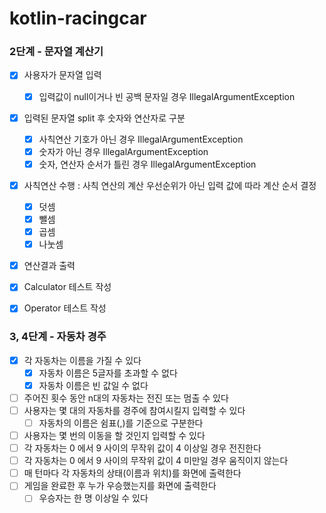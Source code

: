# kotlin-racingcar

### 2단계 - 문자열 계산기

- [x] 사용자가 문자열 입력
  - [x] 입력값이 null이거나 빈 공백 문자일 경우 IllegalArgumentException
- [x] 입력된 문자열 split 후 숫자와 연산자로 구분
  - [x] 사칙연산 기호가 아닌 경우 IllegalArgumentException
  - [x] 숫자가 아닌 경우 IllegalArgumentException
  - [x] 숫자, 연산자 순서가 틀린 경우 IllegalArgumentException
- [x] 사칙연산 수행 : 사칙 연산의 계산 우선순위가 아닌 입력 값에 따라 계산 순서 결정
  - [x] 덧셈
  - [x] 뺄셈
  - [x] 곱셈
  - [x] 나눗셈
- [x] 연산결과 출력

- [x] Calculator 테스트 작성
- [x] Operator 테스트 작성

### 3, 4단계 - 자동차 경주

- [x] 각 자동차는 이름을 가질 수 있다
  - [x] 자동차 이름은 5글자를 초과할 수 없다
  - [x] 자동차 이름은 빈 값일 수 없다
- [ ] 주어진 횟수 동안 n대의 자동차는 전진 또는 멈출 수 있다
- [ ] 사용자는 몇 대의 자동차를 경주에 참여시킬지 입력할 수 있다
  - [ ] 자동차의 이름은 쉼표(,)를 기준으로 구분한다
- [ ] 사용자는 몇 번의 이동을 할 것인지 입력할 수 있다
- [ ] 각 자동차는 0 에서 9 사이의 무작위 값이 4 이상일 경우 전진한다
- [ ] 각 자동차는 0 에서 9 사이의 무작위 값이 4 미만일 경우 움직이지 않는다
- [ ] 매 턴마다 각 자동차의 상태(이름과 위치)를 화면에 출력한다
- [ ] 게임을 완료한 후 누가 우승했는지를 화면에 출력한다
  - [ ] 우승자는 한 명 이상일 수 있다
